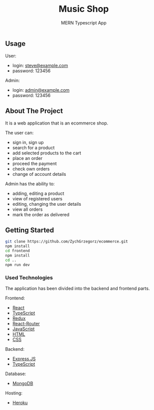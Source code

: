 <!-- PROJECT LOGO -->
<br />
<p align="center">

  <h1 align="center">Music Shop </h1>

  <p align="center">
    MERN Typescript App
    <br />
    <br />
    
  </p>
</p>

<!-- USAGE-->
## Usage

User:
* login: steve@example.com
* password: 123456

Admin:
* login: admin@example.com
* password: 123456

<!-- ABOUT THE PROJECT -->
## About The Project

It is a web application that is an ecommerce shop. 

The user can:
* sign in, sign up
* search for a product
* add selected products to the cart
* place an order
* proceed the payment
* check own orders
* change of account details

Admin has the ability to:
* adding, editing a product
* view of registered users
* editing, changing the user details
* view all orders
* mark the order as delivered

<!-- GETTING STARTED -->
## Getting Started

```bash
git clone https://github.com/ZychGrzegorz/ecommerce.git
npm install
cd frontend
npm install
cd ..
npm run dev
```

<!-- USED TECHNOLOGIES -->
### Used Technologies

The application has been divided into the backend and frontend parts. 

Frontend:
* [React](https://reactjs.org/)
* [TypeScript](https://www.typescriptlang.org/)
* [Redux](https://redux.js.org/)
* [React-Router](https://reactrouter.com/)
* [JavaScript](https://developer.mozilla.org/en-US/docs/Web/JavaScript)
* [HTML](https://developer.mozilla.org/en-US/docs/Web/HTML)
* [CSS](https://developer.mozilla.org/en-US/docs/Learn/Getting_started_with_the_web/CSS_basics)

Backend:
* [Express.JS](https://expressjs.com/)
* [TypeScript](https://www.typescriptlang.org/)

Database:
* [MongoDB](https://www.mongodb.com/)

Hosting:
* [Heroku](https://dashboard.heroku.com/)

